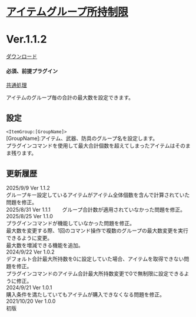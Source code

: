 # [アイテムグループ所持制限](https://raw.githubusercontent.com/nuun888/MZ/master/NUUN_GroupMaxItems.js)
# Ver.1.1.2
[ダウンロード](https://raw.githubusercontent.com/nuun888/MZ/master/NUUN_GroupMaxItems.js)
#### 必須、前提プラグイン
[共通処理](https://github.com/nuun888/MZ/blob/master/README/Base.md)  

アイテムのグループ毎の合計の最大数を設定できます。  

## 設定
`<ItemGroup:[GroupName]>`   
[GroupName]:アイテム、武器、防具のグループ名を設定します。  
プラグインコマンドを使用して最大合計個数を超えてしまったアイテムはそのまま残ります。  

## 更新履歴  
2025/9/9 Ver 1.1.2  
グループキー設定しているアイテムがアイテム全体個数を含んで計算されていた問題を修正。  
2025/8/31 Ver 1.1.1　　
グループ合計数が適用されていなかった問題を修正。　　
2025/8/25 Ver 1.1.0  
プラグインコマンドが機能していなかった問題を修正。  
最大数を変更する際、1回のコマンド操作で複数のグループの最大数変更を実行できるように変更。  
最大数を増減できる機能を追加。  
2024/9/22 Ver 1.0.2  
デフォルト合計最大所持数を0に設定していた場合、アイテムを取得できない問題を修正。  
プラグインコマンドのアイテム合計最大所持数変更で0で無制限に設定できるように修正。  
2024/9/21 Ver 1.0.1  
購入条件を満たしていてもアイテムが購入できなくなる問題を修正。  
2021/10/20 Ver 1.0.0  
初版  
